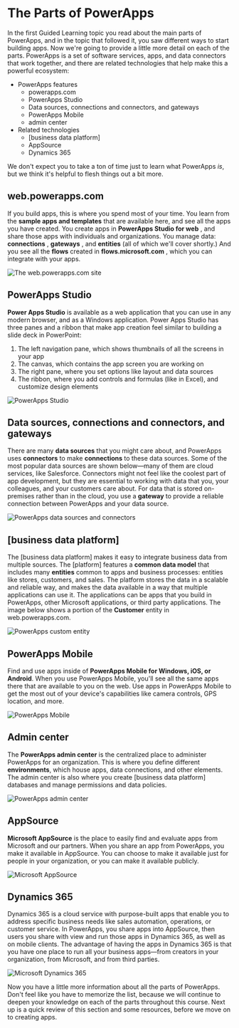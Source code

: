 <properties
   pageTitle="Parts of PowerApps | Microsoft PowerApps"
   description="See the different parts of PowerApps, and how they relate"
   services=""
   suite="powerapps"
   documentationCenter="na"
   authors="mgblythe"
   manager="anneta"
   editor=""
   tags=""
   featuredVideoId=""
   courseDuration="5m"/>

<tags
   ms.service="powerapps"
   ms.devlang="na"
   ms.topic="get-started-article"
   ms.tgt_pltfrm="na"
   ms.workload="na"
   ms.date="10/04/2016"
   ms.author="mblythe"/>

# The Parts of PowerApps

In the first Guided Learning topic you read about the main parts of PowerApps, and in the topic that followed it, you saw different ways to start building apps. Now we're going to provide a little more detail on each of the parts. PowerApps is a set of software services, apps, and data connectors that work together, and there are related technologies that help make this a powerful ecosystem:

- PowerApps features
  - powerapps.com
  - PowerApps Studio
  - Data sources, connections and connectors, and gateways
  - PowerApps Mobile
  - admin center
- Related technologies
  - [business data platform]
  - AppSource
  - Dynamics 365

We don't expect you to take a ton of time just to learn what PowerApps _is_, but we think it's helpful to flesh things out a bit more.

## web.powerapps.com

If you build apps, this is where you spend most of your time. You learn from the **sample apps and templates** that are available here, and see all the apps you have created. You create apps in **PowerApps Studio for web** , and share those apps with individuals and organizations. You manage data: **connections** , **gateways** , and **entities** (all of which we'll cover shortly.) And you see all the **flows** created in **flows.microsoft.com** , which you can integrate with your apps.

![The web.powerapps.com site](./media/learning-powerapps-parts/powerapps-web-site.png)

## PowerApps Studio

**Power Apps Studio** is available as a web application that you can use in any modern browser, and as a Windows application. Power Apps Studio has three panes and a ribbon that make app creation feel similar to building a slide deck in PowerPoint:

1. The left navigation pane, which shows thumbnails of all the screens in your app
2. The canvas, which contains the app screen you are working on
3. The right pane, where you set options like layout and data sources
4. The ribbon, where you add controls and formulas (like in Excel), and customize design elements

![PowerApps Studio](./media/learning-powerapps-parts/powerapps-studio.png)

## Data sources, connections and connectors, and gateways

There are many **data sources** that you might care about, and PowerApps uses **connectors** to make **connections** to these data sources. Some of the most popular data sources are shown below—many of them are cloud services, like Salesforce. Connectors might not feel like the coolest part of app development, but they are essential to working with data that you, your colleagues, and your customers care about. For data that is stored on-premises rather than in the cloud, you use a **gateway** to provide a reliable connection between PowerApps and your data source.

![PowerApps data sources and connectors](./media/learning-powerapps-parts/powerapps-data.png)

## [business data platform]

The [business data platform] makes it easy to integrate business data from multiple sources. The [platform] features a **common data model** that includes many **entities** common to apps and business processes: entities like stores, customers, and sales. The platform stores the data in a scalable and reliable way, and makes the data available in a way that multiple applications can use it. The applications can be apps that you build in PowerApps, other Microsoft applications, or third party applications. The image below shows a portion of the **Customer** entity in web.powerapps.com.

![PowerApps custom entity](./media/learning-powerapps-parts/powerapps-customer.png)

## PowerApps Mobile

Find and use apps inside of **PowerApps Mobile for Windows, iOS, or Android**. When you use PowerApps Mobile, you'll see all the same apps there that are available to you on the web. Use apps in PowerApps Mobile to get the most out of your device's capabilities like camera controls, GPS location, and more.

![PowerApps Mobile](./media/learning-powerapps-parts/powerapps-mobile.png)

## Admin center

The **PowerApps admin center** is the centralized place to administer PowerApps for an organization. This is where you define different **environments**, which house apps, data connections, and other elements. The admin center is also where you create [business data platform] databases and manage permissions and data policies.

![PowerApps admin center](./media/learning-powerapps-parts/powerapps-admin-center.png)

## AppSource

**Microsoft AppSource** is the place to easily find and evaluate apps from Microsoft and our partners. When you share an app from PowerApps, you make it available in AppSource. You can choose to make it available just for people in your organization, or you can make it available publicly.

![Microsoft AppSource](./media/learning-powerapps-parts/powerapps-appsource.png)

## Dynamics 365

Dynamics 365 is a cloud service with purpose-built apps that enable you to address specific business needs like sales automation, operations, or customer service. In PowerApps, you share apps into AppSource, then users you share with view and run those apps in Dynamics 365, as well as on mobile clients. The advantage of having the apps in Dynamics 365 is that you have one place to run all your business apps—from creators in your organization, from Microsoft, and from third parties.

![Microsoft Dynamics 365](./media/learning-powerapps-parts/powerapps-dynamics.png)

Now you have a little more information about all the parts of PowerApps. Don't feel like you have to memorize the list, because we will continue to deepen your knowledge on each of the parts throughout this course. Next up is a quick review of this section and some resources, before we move on to creating apps.